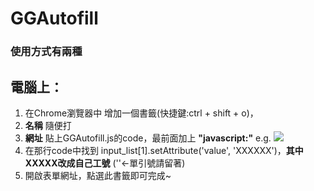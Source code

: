 # GGAutofill
### 使用方式有兩種

## 電腦上：
1. 在Chrome瀏覽器中 增加一個書籤(快捷鍵:ctrl + shift + o)，
2. **名稱** 隨便打
3. **網址** 貼上GGAutofill.js的code，最前面加上 **"javascript:"**
e.g.
![](https://i.imgur.com/EH1fMzO.png)
4. 在那行code中找到 input_list[1].setAttribute('value', 'XXXXXX')，**其中XXXXX改成自己工號** (''<-單引號請留著)
5. 開啟表單網址，點選此書籤即可完成~
